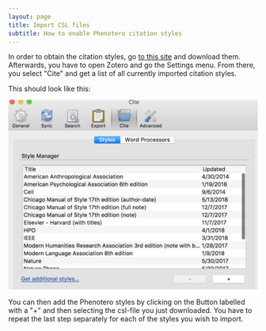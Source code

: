 ```yaml
---
layout: page
title: Import CSL files
subtitle: How to enable Phenotero citation styles
---
```


In order to obtain the citation styles, go [to this site](/data_csl/) and download them. Afterwards, you have to open Zotero and go the Settings menu. From there, you select "Cite" and get a list of all currently imported citation styles. 

This should look like this:

![CSL](/img/screenshots/add_csl.png "Phenotero CSL")


You can then add the Phenotero styles by clicking on the Button labelled with a "+" and then selecting the csl-file you just downloaded. You have to repeat the last step separately for each of the styles you wish to import.
